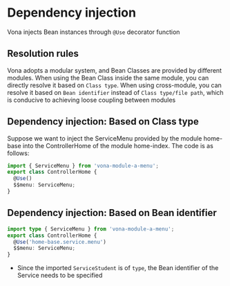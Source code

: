 # Dependency injection

Vona injects Bean instances through `@Use` decorator function

## Resolution rules

Vona adopts a modular system, and Bean Classes are provided by different modules. When using the Bean Class inside the same module, you can directly resolve it based on `Class type`. When using cross-module, you can resolve it based on `Bean identifier` instead of `Class type/file path`, which is conducive to achieving loose coupling between modules

## Dependency injection: Based on Class type

Suppose we want to inject the ServiceMenu provided by the module home-base into the ControllerHome of the module home-index. The code is as follows:

``` typescript
import { ServiceMenu } from 'vona-module-a-menu';
export class ControllerHome {
  @Use()
  $$menu: ServiceMenu;
}  
```

## Dependency injection: Based on Bean identifier

``` typescript
import type { ServiceMenu } from 'vona-module-a-menu';
export class ControllerHome {
  @Use('home-base.service.menu')
  $$menu: ServiceMenu;
}  
```

- Since the imported `ServiceStudent` is of `type`, the Bean identifier of the Service needs to be specified
